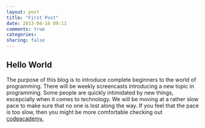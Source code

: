 ```yaml
---
layout: post
title: "First Post"
date: 2013-04-16 09:11
comments: true
categories: 
sharing: false
---
```

Hello World
-----------

The purpose of this blog is to introduce complete beginners to the world of
programming. There will be weekly screencasts introducing a new topic in
programming. Some people are quickly intimidated by new things, escepcially when
 it comes to technology. We will be moving at a rather slow pace to make sure 
that no one is lost along the way. If you feel that the pace is too slow, then
you might be more comfortable checking out [codeacademy.](http://codeacademy.com)
